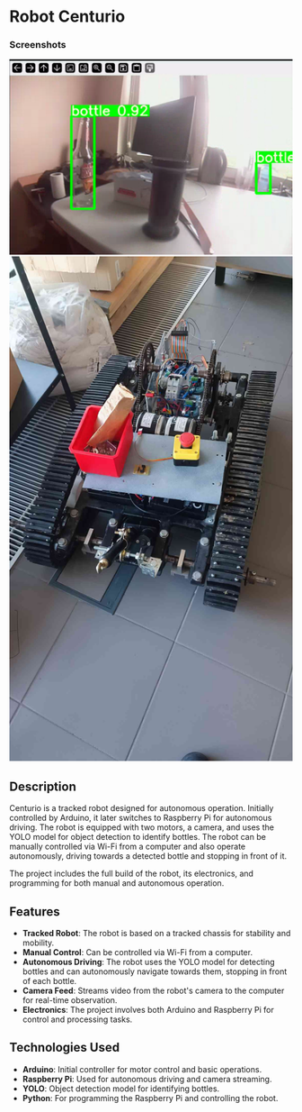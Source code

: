 # Robot Centurio

### Screenshots
![Robot Camera Feed](camera.PNG)
![Robot Centurio](centurio.jpg)

## Description
Centurio is a tracked robot designed for autonomous operation. Initially controlled by Arduino, it later switches to Raspberry Pi for autonomous driving. The robot is equipped with two motors, a camera, and uses the YOLO model for object detection to identify bottles. The robot can be manually controlled via Wi-Fi from a computer and also operate autonomously, driving towards a detected bottle and stopping in front of it.

The project includes the full build of the robot, its electronics, and programming for both manual and autonomous operation.

## Features
- **Tracked Robot**: The robot is based on a tracked chassis for stability and mobility.
- **Manual Control**: Can be controlled via Wi-Fi from a computer.
- **Autonomous Driving**: The robot uses the YOLO model for detecting bottles and can autonomously navigate towards them, stopping in front of each bottle.
- **Camera Feed**: Streams video from the robot's camera to the computer for real-time observation.
- **Electronics**: The project involves both Arduino and Raspberry Pi for control and processing tasks.

## Technologies Used
- **Arduino**: Initial controller for motor control and basic operations.
- **Raspberry Pi**: Used for autonomous driving and camera streaming.
- **YOLO**: Object detection model for identifying bottles.
- **Python**: For programming the Raspberry Pi and controlling the robot.

